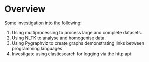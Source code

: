 # Overview
Some investigation into the following:

1. Using multiprocessing to process large and complete datasets.
2. Using NLTK to analyse and homogenise data.
3. Using Pygraphviz to create graphs demonstrating links
between programming languages
4. Investigate using elasticsearch for logging via the http api   